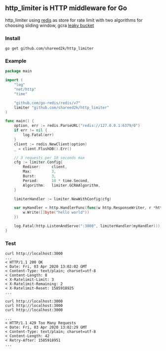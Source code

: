 ## http_limiter is HTTP middleware for Go

http_limiter using [redis](https://github.com/go-redis/redis) as store for rate limit with two algorithms for choosing sliding window, gcra [leaky bucket](https://en.wikipedia.org/wiki/Leaky_bucket)

### Install
```
go get github.com/shareed2k/http_limiter
```
### Example
```go
package main

import (
	"log"
	"net/http"
	"time"

	"github.com/go-redis/redis/v7"
	limiter "github.com/shareed2k/http_limiter"
)

func main() {
	option, err := redis.ParseURL("redis://127.0.0.1:6379/0")
	if err != nil {
		log.Fatal(err)
	}
	client := redis.NewClient(option)
	_ = client.FlushDB().Err()

	// 3 requests per 10 seconds max
	cfg := limiter.Config{
		Rediser:     client,
		Max:         3,
		Burst:       3,
		Period:      10 * time.Second,
		Algorithm:   limiter.GCRAAlgorithm,
	}

	limiterHandler := limiter.NewWithConfig(cfg)

	var myHandler = http.HandlerFunc(func(w http.ResponseWriter, r *http.Request) {
		w.Write([]byte("hello world"))
	})

	log.Fatal(http.ListenAndServe(":3000", limiterHandler(myHandler)))
}
```
### Test
```curl
curl http://localhost:3000
...
< HTTP/1.1 200 OK
< Date: Fri, 03 Apr 2020 13:02:02 GMT
< Content-Type: text/plain; charset=utf-8
< Content-Length: 8
< X-Ratelimit-Limit: 3
< X-Ratelimit-Remaining: 2
< X-Ratelimit-Reset: 1585918925
...

curl http://localhost:3000
curl http://localhost:3000
curl http://localhost:3000

...
< HTTP/1.1 429 Too Many Requests
< Date: Fri, 03 Apr 2020 13:02:29 GMT
< Content-Type: text/plain; charset=utf-8
< Content-Length: 42
< Retry-After: 1585918951
...
```
